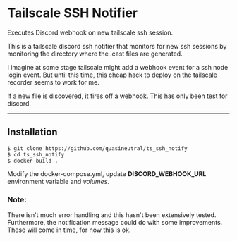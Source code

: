 # Tailscale SSH Notifier
Executes Discord webhook on new tailscale ssh session.

This is a tailscale discord ssh notifier that monitors for new ssh sessions by monitoring the directory where the .cast files are generated.

I imagine at some stage tailscale might add a webhook event for a ssh node login event. But until this time, this cheap hack to deploy on the tailscale recorder seems to work for me.

If a new file is discovered, it fires off a webhook. This has only been test for discord.

---
## Installation

```
$ git clone https://github.com/quasineutral/ts_ssh_notify
$ cd ts_ssh_notify
$ docker build .
```

Modify the docker-compose.yml, update **DISCORD_WEBHOOK_URL** environment variable and *volumes*.


### Note:
There isn't much error handling and this hasn't been extensively tested.
Furthermore, the notification message could do with some improvements. These will come in time, for now this is ok.
